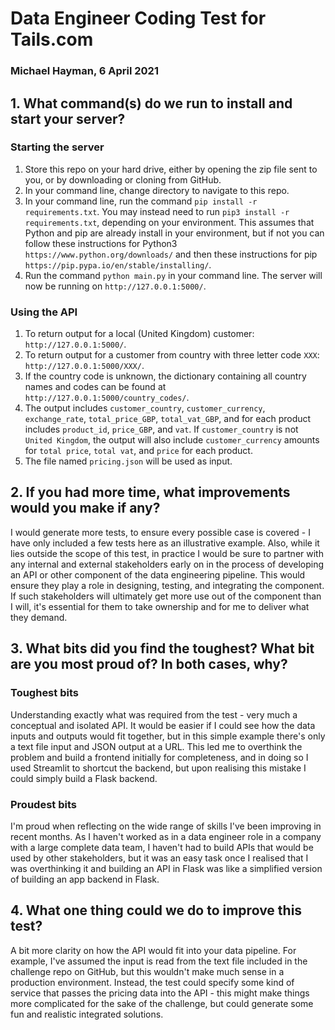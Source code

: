 # Data Engineer Coding Test for Tails.com
### Michael Hayman, 6 April 2021

## 1.  What command(s) do we run to install and start your server?

### Starting the server

1. Store this repo on your hard drive, either by opening the zip file sent to you, or by downloading or cloning from GitHub.
2. In your command line, change directory to navigate to this repo.
3. In your command line, run the command `pip install -r requirements.txt`. You may instead need to run `pip3 install -r requirements.txt`, depending on your environment. This assumes that Python and pip are already install in your environment, but if not you can follow these instructions for Python3 `https://www.python.org/downloads/` and then these instructions for pip `https://pip.pypa.io/en/stable/installing/`.
6. Run the command `python main.py` in your command line. The server will now be running on `http://127.0.0.1:5000/`.

### Using the API

1. To return output for a local (United Kingdom) customer: `http://127.0.0.1:5000/`.
2. To return output for a customer from country with three letter code `XXX`: `http://127.0.0.1:5000/XXX/`.
3. If the country code is unknown, the dictionary containing all country names and codes can be found at `http://127.0.0.1:5000/country_codes/`.
4. The output includes `customer_country`, `customer_currency`, `exchange_rate`, `total_price_GBP`, `total_vat_GBP`, and for each product includes `product_id`, `price_GBP`, and `vat`. If `customer_country` is not `United Kingdom`, the output will also include `customer_currency` amounts for `total price`, `total vat`, and `price` for each product.
5. The file named `pricing.json` will be used as input.

## 2.  If you had more time, what improvements would you make if any?

I would generate more tests, to ensure every possible case is covered - I have only included a few tests here as an illustrative example. Also, while it lies outside the scope of this test, in practice I would be sure to partner with any internal and external stakeholders early on in the process of developing an API or other component of the data engineering pipeline. This would ensure they play a role in designing, testing, and integrating the component. If such stakeholders will ultimately get more use out of the component than I will, it's essential for them to take ownership and for me to deliver what they demand.

## 3.  What bits did you find the toughest? What bit are you most proud of? In both cases, why?

### Toughest bits

Understanding exactly what was required from the test - very much a conceptual and isolated API. It would be easier if I could see how the data inputs and outputs would fit together, but in this simple example there's only a text file input and JSON output at a URL. This led me to overthink the problem and build a frontend initially for completeness, and in doing so I used Streamlit to shortcut the backend, but upon realising this mistake I could simply build a Flask backend.

### Proudest bits

I'm proud when reflecting on the wide range of skills I've been improving in recent months. As I haven't worked as in a data engineer role in a company with a large complete data team, I haven't had to build APIs that would be used by other stakeholders, but it was an easy task once I realised that I was overthinking it and building an API in Flask was like a simplified version of building an app backend in Flask.

## 4.  What one thing could we do to improve this test?

A bit more clarity on how the API would fit into your data pipeline. For example, I've assumed the input is read from the text file included in the challenge repo on GitHub, but this wouldn't make much sense in a production environment. Instead, the test could specify some kind of service that passes the pricing data into the API - this might make things more complicated for the sake of the challenge, but could generate some fun and realistic integrated solutions.
